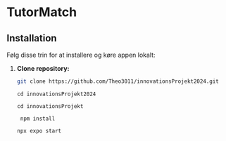 # TutorMatch

## Installation

Følg disse trin for at installere og køre appen lokalt:

1. **Clone repository:**

   ```bash
   git clone https://github.com/Theo3011/innovationsProjekt2024.git
   ```

   ```
   cd innovationsProjekt2024
   ```

   ```
   cd innovationsProjekt
   ```

   ```
    npm install
   ```

   ```
   npx expo start
   ```
